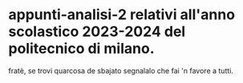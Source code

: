 # appunti-analisi-2 relativi all'anno scolastico 2023-2024 del politecnico di milano.

fratè, se trovi quarcosa de sbajato segnalalo che fai 'n favore a tutti.

